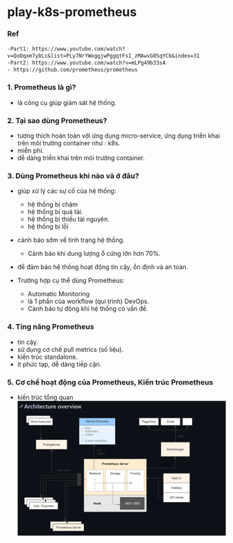 # play-k8s-prometheus
### Ref
```
-Part1: https://www.youtube.com/watch?v=QoDqxm7ybLc&list=PLy7NrYWoggjwPggqtFsI_zMAwvG0SqYCb&index=31
-Part2: https://www.youtube.com/watch?v=mLPg49b33sA
- https://github.com/prometheus/prometheus
```

### 1. Prometheus là gì?
- là công cụ giúp giám sát hệ thống.

### 2. Tại sao dùng Prometheus?
- tương thích hoàn toàn với ứng dụng micro-service,
  ứng dụng triển khai trên môi trường container như : k8s.
- miễn phí.
- dễ dàng triển khai trên môi trường container.

### 3. Dùng Prometheus khi nào và ở đâu?
- giúp xử lý các sự cố của hệ thống:
  + hệ thống bị chậm
  + hệ thống bị quá tải.
  + hệ thống bị thiếu tài nguyên.
  + hệ thống bị lỗi

- cảnh báo sớm về tình trạng hệ thống.
  + Cảnh bảo khi dung lượng ổ cứng lớn hơn 70%.

- để đảm bảo hệ thống hoạt động tin cậy, ổn định và an toàn.
- Trường hợp cụ thể dùng Prometheus:
  + Automatic Monitoring
  + là 1 phần của workflow (qui trình) DevOps.
  + Cảnh báo tự động khi hệ thống có vấn đề.

### 4. Tíng năng Prometheus
- tin cậy.
- sử dụng cơ chế pull metrics (số liệu).
- kiến trúc standalone.
- ít phức tạp, dễ dàng tiếp cận.

### 5. Cơ chế hoạt động của Prometheus, Kiến trúc Prometheus
- kiến trúc tổng quan
![kiến trúc tổng quan](https://github.com/hieunt84/play-k8s-prometheus/blob/master/images/kien-truc-tong-quan.png)

   




